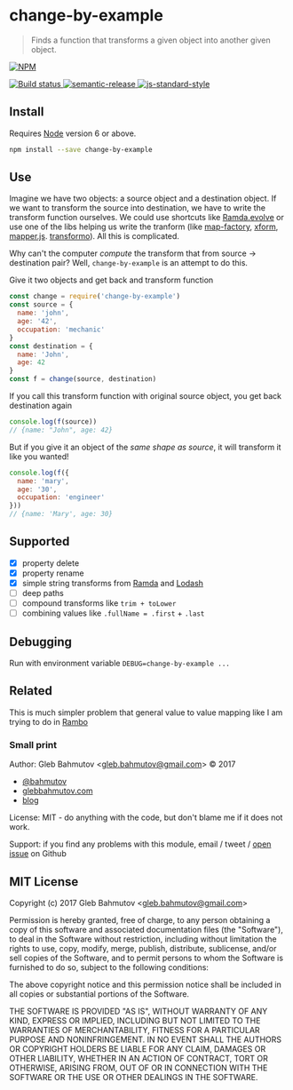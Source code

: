 # change-by-example

> Finds a function that transforms a given object into another given object.

[![NPM][npm-icon] ][npm-url]

[![Build status][ci-image] ][ci-url]
[![semantic-release][semantic-image] ][semantic-url]
[![js-standard-style][standard-image]][standard-url]

## Install

Requires [Node](https://nodejs.org/en/) version 6 or above.

```sh
npm install --save change-by-example
```

## Use

Imagine we have two objects: a source object and a destination object.
If we want to transform the source into destination, we have to write the
transform function ourselves. We could use shortcuts like
[Ramda.evolve](http://ramdajs.com/docs/#evolve) or use one of the libs helping
us write the tranform (like [map-factory](https://github.com/midknight41/map-factory),
[xform](https://github.com/dvdln/xform), [mapper.js](https://github.com/Jokero/mapper.js).
[transformo](https://github.com/lutowolk/transformo)). All this is complicated.

Why can't the computer *compute* the transform that from source -> destination
pair? Well, `change-by-example` is an attempt to do this.

Give it two objects and get back and transform function

```js
const change = require('change-by-example')
const source = {
  name: 'john',
  age: '42',
  occupation: 'mechanic'
}
const destination = {
  name: 'John',
  age: 42
}
const f = change(source, destination)
```

If you call this transform function with original source object, you get
back destination again

```js
console.log(f(source))
// {name: "John", age: 42}
```

But if you give it an object of the *same shape as source*, it will transform
it like you wanted!

```js
console.log(f({
  name: 'mary',
  age: '30',
  occupation: 'engineer'
}))
// {name: 'Mary', age: 30}
```

## Supported

* [x] property delete
* [x] property rename
* [x] simple string transforms from [Ramda](http://ramdajs.com/docs/)
  and [Lodash](https://lodash.com/docs/)
* [ ] deep paths
* [ ] compound transforms like `trim + toLower`
* [ ] combining values like `.fullName = .first` + `.last`

## Debugging

Run with environment variable `DEBUG=change-by-example ...`

## Related

This is much simpler problem that general value to value mapping like I
am trying to do in [Rambo](https://github.com/bahmutov/rambo)

### Small print

Author: Gleb Bahmutov &lt;gleb.bahmutov@gmail.com&gt; &copy; 2017

* [@bahmutov](https://twitter.com/bahmutov)
* [glebbahmutov.com](https://glebbahmutov.com)
* [blog](https://glebbahmutov.com/blog)

License: MIT - do anything with the code, but don't blame me if it does not work.

Support: if you find any problems with this module, email / tweet /
[open issue](https://github.com/bahmutov/change-by-example/issues) on Github

## MIT License

Copyright (c) 2017 Gleb Bahmutov &lt;gleb.bahmutov@gmail.com&gt;

Permission is hereby granted, free of charge, to any person
obtaining a copy of this software and associated documentation
files (the "Software"), to deal in the Software without
restriction, including without limitation the rights to use,
copy, modify, merge, publish, distribute, sublicense, and/or sell
copies of the Software, and to permit persons to whom the
Software is furnished to do so, subject to the following
conditions:

The above copyright notice and this permission notice shall be
included in all copies or substantial portions of the Software.

THE SOFTWARE IS PROVIDED "AS IS", WITHOUT WARRANTY OF ANY KIND,
EXPRESS OR IMPLIED, INCLUDING BUT NOT LIMITED TO THE WARRANTIES
OF MERCHANTABILITY, FITNESS FOR A PARTICULAR PURPOSE AND
NONINFRINGEMENT. IN NO EVENT SHALL THE AUTHORS OR COPYRIGHT
HOLDERS BE LIABLE FOR ANY CLAIM, DAMAGES OR OTHER LIABILITY,
WHETHER IN AN ACTION OF CONTRACT, TORT OR OTHERWISE, ARISING
FROM, OUT OF OR IN CONNECTION WITH THE SOFTWARE OR THE USE OR
OTHER DEALINGS IN THE SOFTWARE.

[npm-icon]: https://nodei.co/npm/change-by-example.svg?downloads=true
[npm-url]: https://npmjs.org/package/change-by-example
[ci-image]: https://travis-ci.org/bahmutov/change-by-example.svg?branch=master
[ci-url]: https://travis-ci.org/bahmutov/change-by-example
[semantic-image]: https://img.shields.io/badge/%20%20%F0%9F%93%A6%F0%9F%9A%80-semantic--release-e10079.svg
[semantic-url]: https://github.com/semantic-release/semantic-release
[standard-image]: https://img.shields.io/badge/code%20style-standard-brightgreen.svg
[standard-url]: http://standardjs.com/
